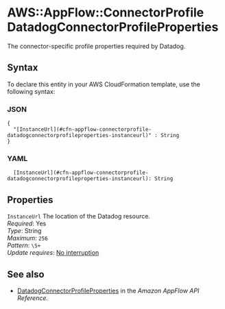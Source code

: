 # AWS::AppFlow::ConnectorProfile DatadogConnectorProfileProperties<a name="aws-properties-appflow-connectorprofile-datadogconnectorprofileproperties"></a>

The connector\-specific profile properties required by Datadog\.

## Syntax<a name="aws-properties-appflow-connectorprofile-datadogconnectorprofileproperties-syntax"></a>

To declare this entity in your AWS CloudFormation template, use the following syntax:

### JSON<a name="aws-properties-appflow-connectorprofile-datadogconnectorprofileproperties-syntax.json"></a>

```
{
  "[InstanceUrl](#cfn-appflow-connectorprofile-datadogconnectorprofileproperties-instanceurl)" : String
}
```

### YAML<a name="aws-properties-appflow-connectorprofile-datadogconnectorprofileproperties-syntax.yaml"></a>

```
  [InstanceUrl](#cfn-appflow-connectorprofile-datadogconnectorprofileproperties-instanceurl): String
```

## Properties<a name="aws-properties-appflow-connectorprofile-datadogconnectorprofileproperties-properties"></a>

`InstanceUrl` <a name="cfn-appflow-connectorprofile-datadogconnectorprofileproperties-instanceurl"></a>
The location of the Datadog resource\.  
_Required_: Yes  
_Type_: String  
_Maximum_: `256`  
_Pattern_: `\S+`  
_Update requires_: [No interruption](https://docs.aws.amazon.com/AWSCloudFormation/latest/UserGuide/using-cfn-updating-stacks-update-behaviors.html#update-no-interrupt)

## See also<a name="aws-properties-appflow-connectorprofile-datadogconnectorprofileproperties--seealso"></a>

- [DatadogConnectorProfileProperties](https://docs.aws.amazon.com/appflow/1.0/APIReference/API_DatadogConnectorProfileProperties.html) in the _Amazon AppFlow API Reference_\.
